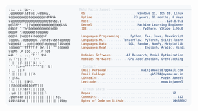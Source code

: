 <picture>
  <source srcset="https://raw.githubusercontent.com/mmazinjameel/mmazinjameel/main/dark_mode.svg?v=1759637511" media="(prefers-color-scheme: dark)">
  <img src="https://raw.githubusercontent.com/mmazinjameel/mmazinjameel/main/light_mode.svg?v=1759637511">
</picture>
